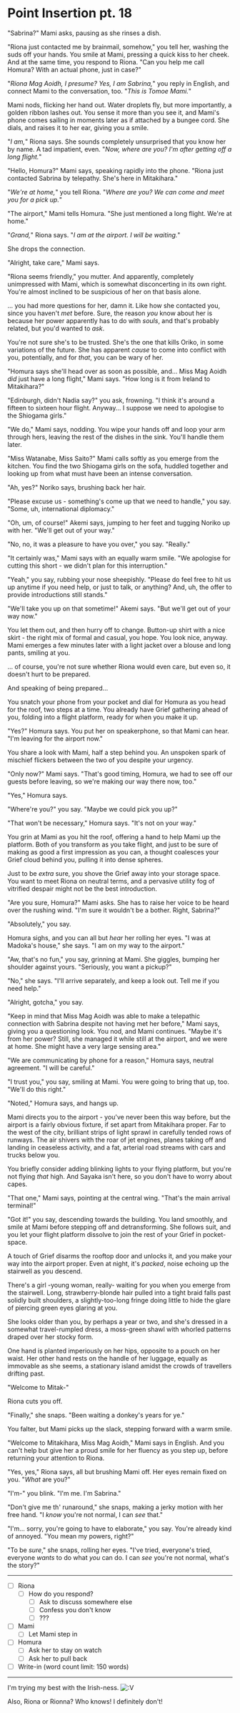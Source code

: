 # Point Insertion pt. 18

"Sabrina?" Mami asks, pausing as she rinses a dish.

"Riona just contacted me by brainmail, somehow," you tell her, washing the suds off your hands. You smile at Mami, pressing a quick kiss to her cheek. And at the same time, you respond to Riona. "Can you help me call Homura? With an actual phone, just in case?"

"*Riona Mag Aoidh, I presume? Yes, I am Sabrina,*" you reply in English, and connect Mami to the conversation, too. "*This is Tomoe Mami.*"

Mami nods, flicking her hand out. Water droplets fly, but more importantly, a golden ribbon lashes out. You sense it more than you see it, and Mami's phone comes sailing in moments later as if attached by a bungee cord. She dials, and raises it to her ear, giving you a smile.

"*I am,*" Riona says. She sounds completely unsurprised that you know her by name. A tad impatient, even. "*Now, where are you? I'm after getting off a long flight.*"

"Hello, Homura?" Mami says, speaking rapidly into the phone. "Riona just contacted Sabrina by telepathy. She's here in Mitakihara."

"*We're at home,*" you tell Riona. "*Where are you? We can come and meet you for a pick up.*"

"The airport," Mami tells Homura. "She just mentioned a long flight. We're at home."

"*Grand,*" Riona says. "*I am at the airport. I will be waiting.*"

She drops the connection.

"Alright, take care," Mami says.

"Riona seems friendly," you mutter. And apparently, completely unimpressed with Mami, which is somewhat disconcerting in its own right. You're almost inclined to be suspicious of her on that basis alone.

... you had more questions for her, damn it. Like how she contacted you, since you haven't *met* before. Sure, the reason *you* know about her is because her power apparently has to do with *souls*, and that's probably related, but you'd wanted to *ask*.

You're not sure she's to be trusted. She's the one that kills Oriko, in some variations of the future. She has apparent *cause* to come into conflict with you, potentially, and for *that*, you can be wary of her.

"Homura says she'll head over as soon as possible, and... Miss Mag Aoidh *did* just have a long flight," Mami says. "How long is it from Ireland to Mitakihara?"

"Edinburgh, didn't Nadia say?" you ask, frowning. "I think it's around a fifteen to sixteen hour flight. Anyway... I suppose we need to apologise to the Shiogama girls."

"We do," Mami says, nodding. You wipe your hands off and loop your arm through hers, leaving the rest of the dishes in the sink. You'll handle them later.

"Miss Watanabe, Miss Saito?" Mami calls softly as you emerge from the kitchen. You find the two Shiogama girls on the sofa, huddled together and looking up from what must have been an intense conversation.

"Ah, yes?" Noriko says, brushing back her hair.

"Please excuse us - something's come up that we need to handle," you say. "Some, uh, international diplomacy."

"Oh, um, of course!" Akemi says, jumping to her feet and tugging Noriko up with her. "We'll get out of your way."

"No, no, it was a pleasure to have you over," you say. "Really."

"It certainly was," Mami says with an equally warm smile. "We apologise for cutting this short - we didn't plan for this interruption."

"Yeah," you say, rubbing your nose sheepishly. "Please do feel free to hit us up anytime if you need help, or just to talk, or anything? And, uh, the offer to provide introductions still stands."

"We'll take you up on that sometime!" Akemi says. "But we'll get out of your way now."

You let them out, and then hurry off to change. Button-up shirt with a nice skirt - the right mix of formal and casual, you hope. You look nice, anyway. Mami emerges a few minutes later with a light jacket over a blouse and long pants, smiling at you.

... of course, you're not sure whether Riona would even care, but even so, it doesn't hurt to be prepared.

And speaking of being prepared...

You snatch your phone from your pocket and dial for Homura as you head for the roof, two steps at a time. You already have Grief gathering ahead of you, folding into a flight platform, ready for when you make it up.

"Yes?" Homura says. You put her on speakerphone, so that Mami can hear. "I'm leaving for the airport now."

You share a look with Mami, half a step behind you. An unspoken spark of mischief flickers between the two of you despite your urgency.

"Only now?" Mami says. "That's good timing, Homura, we had to see off our guests before leaving, so we're making our way there now, too."

"Yes," Homura says.

"Where're you?" you say. "Maybe we could pick you up?"

"That won't be necessary," Homura says. "It's not on your way."

You grin at Mami as you hit the roof, offering a hand to help Mami up the platform. Both of you transform as you take flight, and just to be sure of making as good a first impression as you can, a thought coalesces your Grief cloud behind you, pulling it into dense spheres.

Just to be *extra* sure, you shove the Grief away into your storage space. You want to meet Riona on neutral terms, and a pervasive utility fog of vitrified despair might not be the best introduction.

"Are you sure, Homura?" Mami asks. She has to raise her voice to be heard over the rushing wind. "I'm sure it wouldn't be a bother. Right, Sabrina?"

"Absolutely," you say.

Homura sighs, and you can all but *hear* her rolling her eyes. "I was at Madoka's house," she says. "I am on my way to the airport."

"Aw, that's no fun," you say, grinning at Mami. She giggles, bumping her shoulder against yours. "Seriously, you want a pickup?"

"No," she says. "I'll arrive separately, and keep a look out. Tell me if you need help."

"Alright, gotcha," you say.

"Keep in mind that Miss Mag Aoidh was able to make a telepathic connection with Sabrina despite not having met her before," Mami says, giving you a questioning look. You nod, and Mami continues. "Maybe it's from her power? Still, she managed it while still at the airport, and we were at home. She might have a very large sensing area."

"We are communicating by phone for a reason," Homura says, neutral agreement. "I will be careful."

"I trust you," you say, smiling at Mami. You were going to bring that up, too. "We'll do this right."

"Noted," Homura says, and hangs up.

Mami directs you to the airport - you've never been this way before, but the airport is a fairly obvious fixture, if set apart from Mitakihara proper. Far to the west of the city, brilliant strips of light sprawl in carefully tended rows of runways. The air shivers with the roar of jet engines, planes taking off and landing in ceaseless activity, and a fat, arterial road streams with cars and trucks below you.

You briefly consider adding blinking lights to your flying platform, but you're not flying *that* high. And Sayaka isn't here, so you don't have to worry about capes.

"That one," Mami says, pointing at the central wing. "That's the main arrival terminal!"

"Got it!" you say, descending towards the building. You land smoothly, and smile at Mami before stepping off and detransforming. She follows suit, and you let your flight platform dissolve to join the rest of your Grief in pocket-space.

A touch of Grief disarms the rooftop door and unlocks it, and you make your way into the airport proper. Even at night, it's *packed*, noise echoing up the stairwell as you descend.

There's a girl -young woman, really- waiting for you when you emerge from the stairwell. Long, strawberry-blonde hair pulled into a tight braid falls past solidly built shoulders, a slightly-too-long fringe doing little to hide the glare of piercing green eyes glaring at you.

She looks older than you, by perhaps a year or two, and she's dressed in a somewhat travel-rumpled dress, a moss-green shawl with whorled patterns draped over her stocky form.

One hand is planted imperiously on her hips, opposite to a pouch on her waist. Her other hand rests on the handle of her luggage, equally as immovable as she seems, a stationary island amidst the crowds of travellers drifting past.

"Welcome to Mitak-"

Riona cuts you off.

"Finally," she snaps. "Been waiting a donkey's years for ye."

You falter, but Mami picks up the slack, stepping forward with a warm smile.

"Welcome to Mitakihara, Miss Mag Aoidh," Mami says in English. And you can't help but give her a proud smile for her fluency as you step up, before returning your attention to Riona.

"Yes, yes," Riona says, all but brushing Mami off. Her eyes remain fixed on you. "*What* are you?"

"I'm-" you blink. "I'm me. I'm Sabrina."

"Don't give me th' runaround," she snaps, making a jerky motion with her free hand. "I *know* you're not normal, I can *see* that."

"I'm... sorry, you're going to have to elaborate," you say. You're already kind of annoyed. "You mean my powers, right?"

"To be *sure*," she snaps, rolling her eyes. "I've tried, everyone's tried, everyone *wants* to do what *you* can do. I can *see* you're not normal, what's the story?"

---

- [ ] Riona
  - [ ] How do you respond?
    - [ ] Ask to discuss somewhere else
    - [ ] Confess you don't know
    - [ ] ???
- [ ] Mami
  - [ ] Let Mami step in
- [ ] Homura
  - [ ] Ask her to stay on watch
  - [ ] Ask her to pull back
- [ ] Write-in (word count limit: 150 words)

---

I'm trying my best with the Irish-ness. ![:V](/styles/sv_smiles/xenforo/emot-v.gif ":V    :V")

Also, Riona or Rionna? Who knows! I definitely don't!
